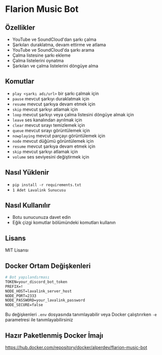 # Flarion Music Bot



## Özellikler
- YouTube ve SoundCloud'dan şarkı çalma
- Şarkıları duraklatma, devam ettirme ve atlama
- YouTube ve SoundCloud'da şarkı arama
- Çalma listesine şarkı ekleme
- Çalma listelerini oynatma
- Şarkıları ve çalma listelerini döngüye alma

## Komutlar
- `play <şarkı adı/url>` bir şarkı çalmak için
- `pause` mevcut şarkıyı duraklatmak için
- `resume` mevcut şarkıya devam etmek için
- `skip` mevcut şarkıyı atlamak için
- `loop` mevcut şarkıyı veya çalma listesini döngüye almak için
- `leave` ses kanalından ayrılmak için
- `clear` mevcut sırayı temizlemek için
- `queue` mevcut sırayı görüntülemek için
- `nowplaying` mevcut parçayı görüntülemek için
- `node` mevcut düğümü görüntülemek için
- `resume` mevcut şarkıya devam etmek için
- `skip` mevcut şarkıyı atlamak için
- `volume` ses seviyesini değiştirmek için

## Nasıl Yüklenir
- `pip install -r requirements.txt`
- `1 Adet Lavalink Sunucusu`

## Nasıl Kullanılır
- Botu sunucunuza davet edin
- Eğik çizgi komutlar bölümündeki komutları kullanın

## Lisans
MIT Lisansı


## Docker Ortam Değişkenleri

```dockerfile
# Bot yapılandırması
TOKEN=your_discord_bot_token
PREFIX=!
NODE_HOST=lavalink_server_host
NODE_PORT=2333
NODE_PASSWORD=your_lavalink_password
NODE_SECURE=false
```

Bu değişkenleri `.env` dosyasında tanımlayabilir veya Docker çalıştırırken `-e` parametresi ile tanımlayabilirsiniz


## Hazır Paketlenmiş Docker İmajı

https://hub.docker.com/repository/docker/alperdev/flarion-music-bot

